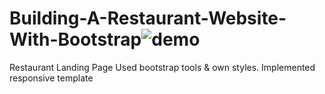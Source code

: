 # Building-A-Restaurant-Website-With-Bootstrap![demo](https://user-images.githubusercontent.com/102711994/166428720-d0032fcc-b8aa-480a-819b-9d5f5f1b1ffa.gif)
Restaurant Landing Page
Used bootstrap tools & own styles.
Implemented responsive template
